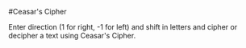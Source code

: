 #Ceasar's Cipher

Enter direction (1 for right, -1 for left) and shift in letters and cipher or decipher a text using Ceasar's Cipher.
